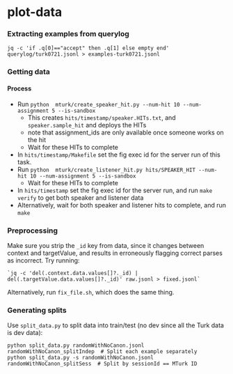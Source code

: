 # plot-data

### Extracting examples from querylog
  ```
  jq -c 'if .q[0]=="accept" then .q[1] else empty end' querylog/turk0721.jsonl > examples-turk0721.jsonl
  ```

### Getting data

#### Process

* Run `python  mturk/create_speaker_hit.py --num-hit 10 --num-assignment 5 --is-sandbox`
    * This creates `hits/timestamp/speaker.HITs.txt`, and `speaker.sample_hit` and deploys the HITs
    * note that assignment_ids are only available once someone works on the hit
    * Wait for these HITs to complete
* In `hits/timestamp/Makefile` set the fig exec id for the server run of this task.
* Run `python  mturk/create_listener_hit.py hits/SPEAKER_HIT --num-hit 10 --num-assignment 5 --is-sandbox`
    * Wait for these HITs to complete
* In `hits/timestamp` set the fig exec id for the server run, and run `make verify` to get both speaker and listener data
* Alternatively, wait for both speaker and listener hits to complete, and run `make`

### Preprocessing

Make sure you strip the `_id` key from data, since it changes between context and targetValue,
and results in erroneously flagging correct parses as incorrect.  Try running:

    `jq -c 'del(.context.data.values[]?._id) | del(.targetValue.data.values[]?._id)' raw.jsonl > fixed.jsonl`

Alternatively, run `fix_file.sh`, which does the same thing.

### Generating splits

Use `split_data.py` to split data into train/test (no dev since all the Turk data is dev data):

    python split_data.py randomWithNoCanon.jsonl randomWithNoCanon_splitIndep  # Split each example separately
    python split_data.py -s randomWithNoCanon.jsonl randomWithNoCanon_splitSess  # Split by sessionId == MTurk ID
